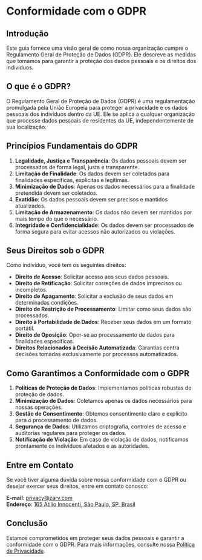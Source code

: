 # Conformidade com o GDPR

## Introdução

Este guia fornece uma visão geral de como nossa organização cumpre o Regulamento Geral de Proteção de Dados (GDPR). Ele descreve as medidas que tomamos para garantir a proteção dos dados pessoais e os direitos dos indivíduos.

## O que é o GDPR?

O Regulamento Geral de Proteção de Dados (GDPR) é uma regulamentação promulgada pela União Europeia para proteger a privacidade e os dados pessoais dos indivíduos dentro da UE. Ele se aplica a qualquer organização que processe dados pessoais de residentes da UE, independentemente de sua localização.

## Princípios Fundamentais do GDPR

1. **Legalidade, Justiça e Transparência**: Os dados pessoais devem ser processados de forma legal, justa e transparente.
2. **Limitação de Finalidade**: Os dados devem ser coletados para finalidades específicas, explícitas e legítimas.
3. **Minimização de Dados**: Apenas os dados necessários para a finalidade pretendida devem ser coletados.
4. **Exatidão**: Os dados pessoais devem ser precisos e mantidos atualizados.
5. **Limitação de Armazenamento**: Os dados não devem ser mantidos por mais tempo do que o necessário.
6. **Integridade e Confidencialidade**: Os dados devem ser processados de forma segura para evitar acessos não autorizados ou violações.

## Seus Direitos sob o GDPR

Como indivíduo, você tem os seguintes direitos:

- **Direito de Acesso**: Solicitar acesso aos seus dados pessoais.
- **Direito de Retificação**: Solicitar correções de dados imprecisos ou incompletos.
- **Direito de Apagamento**: Solicitar a exclusão de seus dados em determinadas condições.
- **Direito de Restrição de Processamento**: Limitar como seus dados são processados.
- **Direito à Portabilidade de Dados**: Receber seus dados em um formato portátil.
- **Direito de Oposição**: Opor-se ao processamento de dados para finalidades específicas.
- **Direitos Relacionados à Decisão Automatizada**: Garantias contra decisões tomadas exclusivamente por processos automatizados.

## Como Garantimos a Conformidade com o GDPR

1. **Políticas de Proteção de Dados**: Implementamos políticas robustas de proteção de dados.
2. **Minimização de Dados**: Coletamos apenas os dados necessários para nossas operações.
3. **Gestão de Consentimento**: Obtemos consentimento claro e explícito para o processamento de dados.
4. **Segurança de Dados**: Utilizamos criptografia, controles de acesso e auditorias regulares para proteger os dados.
5. **Notificação de Violação**: Em caso de violação de dados, notificamos prontamente os indivíduos afetados e as autoridades.

## Entre em Contato

Se você tiver alguma dúvida sobre nossa conformidade com o GDPR ou desejar exercer seus direitos, entre em contato conosco:

**E-mail**: [privacy@zarv.com](mailto:privacy@zarv.com)  
**Endereço**: [165 Atilio Innocenti, São Paulo, SP, Brasil](https://goo.gl/maps/2v1x5Z3Y4kE2)

## Conclusão

Estamos comprometidos em proteger seus dados pessoais e garantir a conformidade com o GDPR. Para mais informações, consulte nossa [Política de Privacidade](../privacy/privacy-policy.md).
